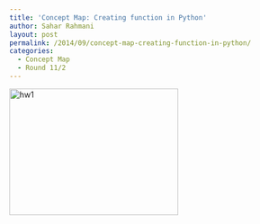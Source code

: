 ```yaml
---
title: 'Concept Map: Creating function in Python'
author: Sahar Rahmani
layout: post
permalink: /2014/09/concept-map-creating-function-in-python/
categories:
  - Concept Map
  - Round 11/2
---
```

[<img class="alignnone size-medium wp-image-8800" alt="hw1" src="http://teaching.software-carpentry.org/wp-content/uploads/2014/09/hw1-300x225.jpg" width="300" height="225" />][1]

 [1]: http://teaching.software-carpentry.org/wp-content/uploads/2014/09/hw1.jpg